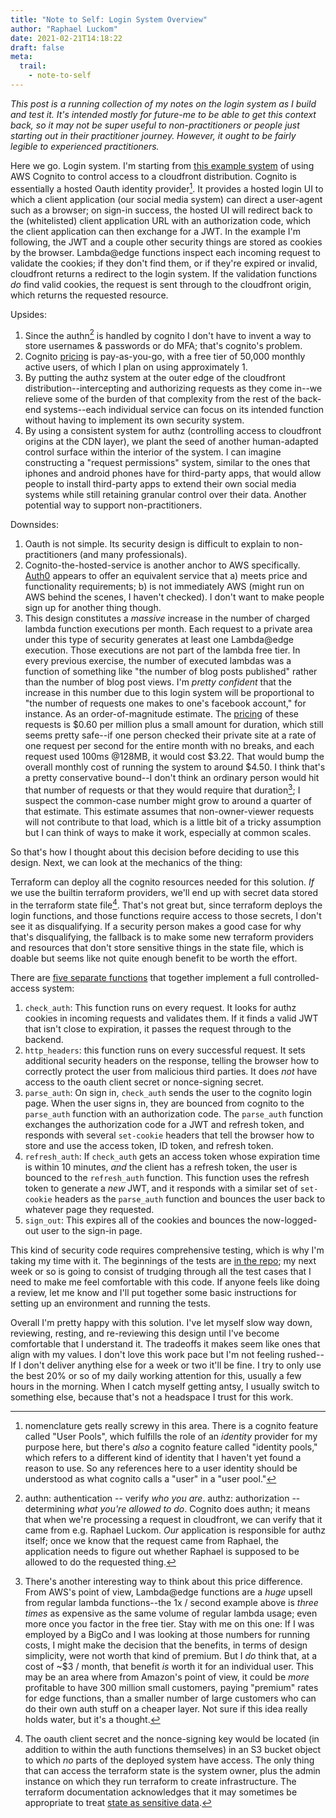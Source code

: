 ```yaml
---
title: "Note to Self: Login System Overview"
author: "Raphael Luckom"
date: 2021-02-21T14:18:22
draft: false
meta:
  trail:
    - note-to-self
---
```

_This post is a running collection of my notes on the login system as I build and test it.
It's intended mostly for future-me to be able to get this context back, so it may not be super
useful to non-practitioners or people just starting out in their practitioner journey. However,
it ought to be fairly legible to experienced practitioners._

Here we go. Login system. I'm starting from [this example system](https://aws.amazon.com/blogs/networking-and-content-delivery/authorizationedge-using-cookies-protect-your-amazon-cloudfront-content-from-being-downloaded-by-unauthenticated-users/)
of using AWS Cognito to control access to a cloudfront distribution. Cognito is essentially a hosted
Oauth identity provider[^1]. It provides a hosted login UI to which a client application (our social media system) can direct
a user-agent such as a browser; on sign-in success, the hosted UI will redirect back to the (whitelisted)
client application URL with an authorization code, which the client application can then exchange for a
JWT. In the example I'm following, the JWT and a couple other security things are stored as cookies
by the browser. Lambda@edge functions inspect each incoming request to validate the cookies; if they don't
find them, or if they're expired or invalid, cloudfront returns a redirect to the login system. If the
validation functions _do_ find valid cookies, the request is sent through to the cloudfront origin, which returns
the requested resource.

Upsides:

1. Since the authn[^2] is handled by cognito I don't have to invent a way to store usernames & passwords or do MFA; that's cognito's problem.
2. Cognito [pricing](https://aws.amazon.com/cognito/pricing/) is pay-as-you-go, with a free tier of 50,000 monthly active users, of which
   I plan on using approximately 1.
3. By putting the authz system at the outer edge of the cloudfront distribution--intercepting and authorizing requests as they come in--we
   relieve some of the burden of that complexity from the rest of the back-end systems--each individual service can focus on its intended
   function without having to implement its own security system.
4. By using a consistent system for authz (controlling access to cloudfront origins at the CDN layer), we plant the seed of another
   human-adapted control surface within the interior of the system. I can imagine constructing a "request permissions" system, similar to the
   ones that iphones and android phones have for third-party apps, that would allow people to install third-party apps to extend their
   own social media systems while still retaining granular control over their data. Another potential way to support non-practitioners.

Downsides:

1. Oauth is not simple. Its security design is difficult to explain to non-practitioners (and many professionals).
2. Cognito-the-hosted-service is another anchor to AWS specifically. [Auth0](https://auth0.com/) appears to offer an equivalent
   service that a) meets price and functionality requirements; b) is not immediately AWS (might run on AWS behind the scenes, I haven't checked).
   I don't want to make people sign up for another thing though.
3. This design constitutes a _massive_ increase in the number of charged lambda function executions per month. Each request to a private
   area under this type of security generates at least one Lambda@edge execution. Those executions are not part of the lambda free tier.
   In every previous exercise, the number of executed lambdas was a function of something like "the number of blog posts published" rather than the
   number of blog post views. I'm _pretty confident_ that the increase in this number due to this login system will be proportional to
   "the number of requests one makes to one's facebook account," for instance. As an order-of-magnitude estimate. The [pricing](https://aws.amazon.com/lambda/pricing/#Lambda.40Edge_Pricing)
   of these requests is $0.60 per million plus a small amount for duration, which still seems pretty safe--if one person checked their 
   private site at a rate of one request per second for the entire month with no breaks, and each request used 100ms @128MB, it would cost $3.22. 
   That would bump the overall monthly cost of running the system to around $4.50. I think that's a pretty conservative bound--I don't
   think an ordinary person would hit that number of requests or that they would require that duration[^3]; I suspect the common-case number
   might grow to around a quarter of that estimate. This estimate assumes that non-owner-viewer requests will not contribute to that load,
   which is a little bit of a tricky assumption but I can think of ways to make it work, especially at common scales.

So that's how I thought about this decision before deciding to use this design. Next, we can look at the mechanics of the thing:

Terraform can deploy all the cognito resources needed for this solution. _If_ we use the builtin terraform providers, we'll end up
with secret data stored in the terraform state file[^4]. That's not great but, since terraform deploys the login functions, and those functions
require access to those secrets, I don't see it as disqualifying. If a security person makes a good case for why that's disqualifying,
the fallback is to make some new terraform providers and resources that don't store sensitive things in the state file, which is doable but
seems like not quite enough benefit to be worth the effort.

There are [five separate functions](https://github.com/aws-samples/cloudfront-authorization-at-edge/tree/master/src/lambda-edge) that together
implement a full controlled-access system:

1. `check_auth`: This function runs on every request. It looks for authz cookies in incoming requests and validates them. If it finds
   a valid JWT that isn't close to expiration, it passes the request through to the backend.
2. `http_headers`: this function runs on every successful request. It sets additional security headers on the response, telling
   the browser how to correctly protect the user from malicious third parties. It does _not_ have access to the oauth client secret or nonce-signing
   secret.
3. `parse_auth`: On sign in, `check_auth` sends the user to the cognito login page. When the user signs in, they are bounced from cognito
   to the `parse_auth` function with an authorization code. The `parse_auth` function exchanges the authorization code for a JWT and refresh token, and responds
   with several `set-cookie` headers that tell the browser how to store and use the access token, ID token, and refresh token.
4. `refresh_auth`: If `check_auth` gets an access token whose expiration time is within 10 minutes, _and_ the client has a refresh token,
   the user is bounced to the `refresh_auth` function. This function uses the refresh token to generate a _new_ JWT, and it responds with
   a similar set of `set-cookie` headers as the `parse_auth` function and bounces the user back to whatever page they requested.
5. `sign_out`: This expires all of the cookies and bounces the now-logged-out user to the sign-in page.

This kind of security code requires comprehensive testing, which is why I'm taking my time with it. The beginnings of the tests are
[in the repo](https://github.com/RLuckom/raphaelluckom.com/tree/a869b2f8a74ef4146c93359234526b6393f79cd9/terraform/functions/libraries/spec/src/cognito_functions);
my next week or so is going to consist of trudging through all the test cases that I need to make me feel comfortable with this code.
If anyone feels like doing a review, let me know and I'll put together some basic instructions for setting up an environment and running the tests.

Overall I'm pretty happy with this solution. I've let myself slow way down, reviewing, resting, and re-reviewing this design until I've
become comfortable that I understand it. The tradeoffs it makes seem like ones that align with my values. I don't love this work pace
but I'm not feeling rushed--If I don't deliver anything else for a week or two it'll be fine. I try to only use the best 20% or so of my daily
working attention for this, usually a few hours in the morning. When I catch myself getting antsy, I usually switch to something else,
because that's not a headspace I trust for this work.

[^1]: nomenclature gets really screwy in this area. There is a cognito feature called "User Pools", which fulfills the role of an _identity_
      provider for my purpose here, but there's _also_ a cognito feature called "identity pools," which refers to a different kind of
      identity that I haven't yet found a reason to use. So any references here to a user identity should be understood as what cognito
      calls a "user" in a "user pool."

[^2]: authn: authentication -- verify _who you are_. authz: authorization -- determining _what you're allowed to do_. Cognito does authn;
      it means that when we're processing a request in cloudfront, we can verify that it came from e.g. Raphael Luckom. _Our_ application
      is responsible for authz itself; once we know that the request came from Raphael, the application needs to figure out whether Raphael
      is supposed to be allowed to do the requested thing.

[^3]: There's another interesting way to think about this price difference. From AWS's point of view, Lambda@edge functions are a _huge_
      upsell from regular lambda functions--the 1x / second example above is _three times_ as expensive as the same volume of regular
      lambda usage; even more once you factor in the free tier. Stay with me on this one: If I was employed by a BigCo and I was looking
      at those numbers for running costs, I might make the decision that the benefits, in terms of design simplicity, were not worth
      that kind of premium. But I _do_ think that, at a cost of ~$3 / month, that benefit _is_ worth it for an individual user. This may be
      an area where from Amazon's point of view, it could be _more_ profitable to have 300 million small customers, paying "premium" rates
      for edge functions, than a smaller number of large customers who can do their own auth stuff on a cheaper layer. Not sure if this
      idea really holds water, but it's a thought.

[^4]: The oauth client secret and the nonce-signing key would be located (in addition to within the auth functions themselves)
      in an S3 bucket object to which _no_ parts of the deployed system have access. The only thing that can access the terraform
      state is the system owner, plus the admin instance on which they run terraform to create infrastructure. The terraform documentation
      acknowledges that it may sometimes be appropriate to treat [state as sensitive data](https://www.terraform.io/docs/language/state/sensitive-data.html).
